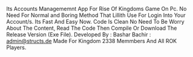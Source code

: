 Its Accounts Managememnt App For Rise Of Kingdoms Game On Pc.
No Need For Normal and Boring Method That Lillith Use For Login Into Your Account/s.
Its Fast And Easy Now.
Code Is Clean No Need To Be Worry About The Content, Read The Code Then Compile Or Download The Release Version (Exe File).
Developed By : Bashar Bachir : admin@structs.de
Made For Kingdom 2338 Memmbers And All ROK Players.

